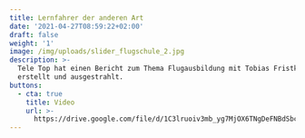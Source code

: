 ```yaml
---
title: Lernfahrer der anderen Art
date: '2021-04-27T08:59:22+02:00'
draft: false
weight: '1'
image: /img/uploads/slider_flugschule_2.jpg
description: >-
  Tele Top hat einen Bericht zum Thema Flugausbildung mit Tobias Fristknecht
  erstellt und ausgestrahlt.
buttons:
  - cta: true
    title: Video
    url: >-
      https://drive.google.com/file/d/1C3lruoiv3mb_yg7MjOX6TNgDeFNBdSbc/view?usp=sharing
---
```


